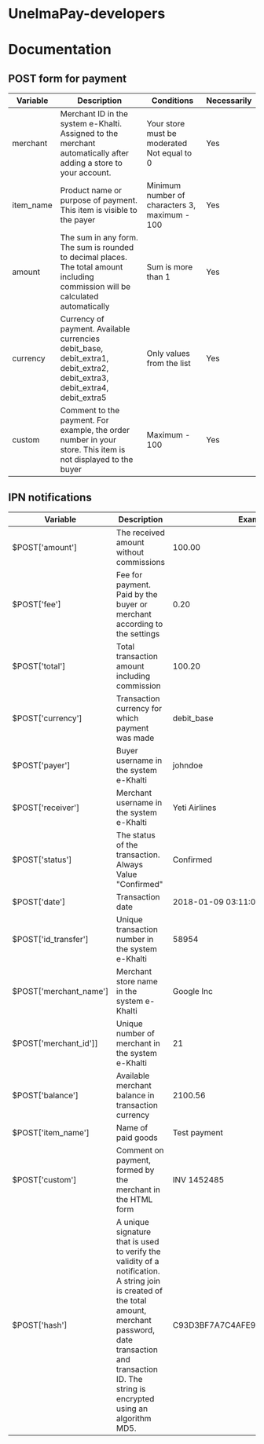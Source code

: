 # UnelmaPay-developers

# Documentation

## POST form for payment

|Variable     |	Description  |	Conditions    |	Necessarily|
| ------------- | ------------- | ------------- |------------ |
|merchant|	Merchant ID in the system e-Khalti. Assigned to the merchant automatically after adding a store to your account. | Your store must be moderated	Not equal to 0|	Yes|
|item_name|	Product name or purpose of payment. This item is visible to the payer|	Minimum number of characters 3, maximum - 100|	Yes|
|amount	| The sum in any form. The sum is rounded to decimal places. The total amount including commission will be calculated automatically|	Sum is more than 1|	Yes
|currency|	Currency of payment. Available currencies debit_base, debit_extra1, debit_extra2, debit_extra3, debit_extra4, debit_extra5	|Only values from the list	|Yes|
|custom|	Comment to the payment. For example, the order number in your store. This item is not displayed to the buyer|	Maximum - 100|	Yes|




## IPN notifications

| Variable      | Description   | Example    |
| ------------- | ------------- | ------------- |
| $POST['amount']  | The received amount without commissions  | 100.00  |
| $POST['fee']  | Fee for payment. Paid by the buyer or merchant according to the settings  | 0.20  |
| $POST['total'] | Total transaction amount including commission  | 100.20  |
| $POST['currency'] | 	Transaction currency for which payment was made  | 	debit_base  |
| $POST['payer']  | Buyer username in the system e-Khalti  | 	johndoe  |
| $POST['receiver']  | Merchant username in the system e-Khalti  | Yeti Airlines  |
| $POST['status']  | The status of the transaction. Always Value "Confirmed"  | Confirmed |
| $POST['date']  | Transaction date  | 2018-01-09 03:11:07  |
| $POST['id_transfer'] | Unique transaction number in the system e-Khalti  | 58954  |	
| $POST['merchant_name'] | Merchant store name in the system e-Khalti  | Google Inc  |			
| $POST['merchant_id']] | Unique number of merchant in the system e-Khalti | 	21 |	
| $POST['balance'] | Available merchant balance in transaction currency | 	2100.56 |	
| $POST['item_name'] | Name of paid goods | 	Test payment |	
| $POST['custom'] | Comment on payment, formed by the merchant in the HTML form | 	INV 1452485 |	
| $POST['hash'] | 	A unique signature that is used to verify the validity of a notification. A string join is created of the total amount, merchant password, date transaction and transaction ID. The string is encrypted using an algorithm MD5. | 	C93D3BF7A7C4AFE94B64E30C2CE39F4F |	
		

	
		
		
		
		
		

		
		
		
